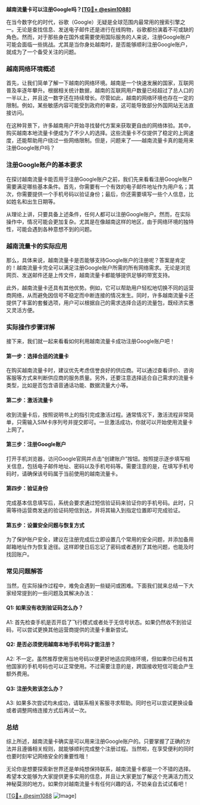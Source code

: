**越南流量卡可以注册Google吗？[[TG💪+ @esim1088](https://t.me/s/esim1088)]**

在当今数字化的时代，谷歌（Google）无疑是全球范围内最常用的搜索引擎之一。无论是查找信息、发送电子邮件还是进行在线购物，谷歌都扮演着不可或缺的角色。然而，对于那些身在国外或需要使用国际服务的人来说，注册Google账户可能会面临一些挑战。尤其是当你身处越南时，是否能够顺利注册Google账户，就成为了一个备受关注的问题。

### 越南网络环境概述

首先，让我们简单了解一下越南的网络环境。越南是一个快速发展的国家，互联网普及率逐年攀升。根据相关统计数据，越南的互联网用户数量已经超过了总人口的一半以上，并且这一数字还在持续增长。尽管如此，越南的网络环境也存在一定的限制。例如，某些敏感内容可能受到政府的审查，这可能导致部分外国网站无法直接访问。

在这种背景下，许多越南用户开始寻找替代方案来获取更自由的网络体验。其中，购买越南本地流量卡便成为了不少人的选择。这些流量卡不仅提供了稳定的上网速度，还能帮助用户绕过一些网络限制。但是，问题来了——越南流量卡真的能用来注册Google账户吗？

### 注册Google账户的基本要求

在探讨越南流量卡能否用于注册Google账户之前，我们先来看看注册Google账户需要满足哪些基本条件。首先，你需要有一个有效的电子邮件地址作为用户名；其次，你需要提供一个手机号码以验证身份；最后，你还需要填写一些个人信息，比如姓名和出生日期等。

从理论上讲，只要具备上述条件，任何人都可以注册Google账户。然而，在实际操作中，情况可能会更加复杂。尤其是在像越南这样的地区，由于网络环境的独特性，可能会遇到各种意想不到的问题。

### 越南流量卡的实际应用

那么，具体来说，越南流量卡是否能够支持Google账户的注册呢？答案是肯定的！越南流量卡完全可以满足注册Google账户所需的所有网络需求。无论是浏览网页、发送邮件还是上传文件，越南流量卡都能够提供足够的带宽支持。

此外，越南流量卡还具有其他优势。例如，它可以帮助用户轻松地切换不同的运营商网络，从而避免因信号不稳定而中断连接的情况发生。同时，许多越南流量卡还提供了丰富的套餐选项，用户可以根据自己的需求选择合适的流量包，既经济实惠又灵活方便。

### 实际操作步骤详解

接下来，我们就一起来看看如何利用越南流量卡成功注册Google账户吧！

#### 第一步：选择合适的流量卡
在购买越南流量卡时，建议优先考虑信誉良好的供应商。可以通过查看评价、咨询客服等方式来判断供应商的服务质量。另外，还要注意选择适合自己需求的流量卡类型，比如是否包含语音通话功能、数据流量大小等。

#### 第二步：激活流量卡
收到流量卡后，按照说明书上的指引完成激活过程。通常情况下，激活流程非常简单，只需输入SIM卡序列号并提交即可。一旦激活成功，你就可以开始使用流量卡上网了。

#### 第三步：注册Google账户
打开手机浏览器，访问Google官网并点击“创建账户”按钮。按照提示逐步填写相关信息，包括电子邮件地址、密码以及手机号码等。需要注意的是，在填写手机号码时，请确保该号码属于当前使用的越南流量卡。

#### 第四步：验证身份
完成基本信息填写后，系统会要求通过短信验证码来验证你的手机号码。此时，只需等待运营商发送的验证码短信到达，并将其输入到指定位置即可完成验证。

#### 第五步：设置安全问题与恢复方式
为了保护账户安全，建议在注册完成后立即设置几个常用的安全问题，并添加备用邮箱地址作为恢复途径。这样即使日后忘记了密码或者遇到了其他问题，也能及时找回账户。

### 常见问题解答

当然，在实际操作过程中，难免会遇到一些疑问或困难。下面我们就来总结一下大家经常提到的一些问题及其解决办法：

#### Q1: 如果没有收到验证码怎么办？
A1: 首先检查手机是否开启了飞行模式或者处于无信号状态。如果仍然收不到验证码，可以尝试更换其他运营商提供的流量卡重新尝试。

#### Q2: 是否必须使用越南本地手机号码才能注册？
A2: 不一定。虽然推荐使用当地号码以便更好地适应网络环境，但如果你已经有其他国家的手机号码也可以正常使用。不过需要注意的是，跨国接收短信可能会产生额外费用。

#### Q3: 注册失败该怎么办？
A3: 如果多次尝试均未成功，请联系相关客服寻求帮助。同时也可以尝试更换设备或者调整网络连接方式后再试一次。

### 总结

综上所述，越南流量卡确实是可以用来注册Google账户的。只要掌握了正确的方法并且遵循相关规则，就能够顺利完成整个注册过程。当然啦，在享受便利的同时也要时刻牢记网络安全的重要性哦！

无论你是想要探索新世界还是单纯想保持联系，越南流量卡都是一个不错的选择。希望本文能够为大家提供更多实用的信息，并且让大家更加了解这个充满活力而又神秘莫测的地方。如果你对越南流量卡有任何兴趣的话，不妨亲自去试试看吧！

[[TG💪+ @esim1088](https://t.me/s/esim1088) ![Image](https://i.postimg.cc/4NQfJmqS/Snipaste-2025-05-13-00-14-12.png)]